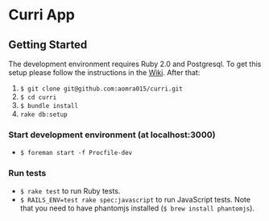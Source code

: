 # Curri App

## Getting Started
The development environment requires Ruby 2.0 and Postgresql. To get this setup please follow the instructions in the [Wiki](https://github.com/aomra015/curri/wiki). After that:

1. `$ git clone git@github.com:aomra015/curri.git`
2. `$ cd curri`
3. `$ bundle install`
4. `rake db:setup`

### Start development environment (at localhost:3000)
- `$ foreman start -f Procfile-dev`

### Run tests
- `$ rake test` to run Ruby tests.
- `$ RAILS_ENV=test rake spec:javascript` to run JavaScript tests. Note that you need to have phantomjs installed (`$ brew install phantomjs`).